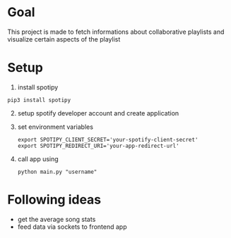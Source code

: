 # Goal

This project is made to fetch informations about collaborative playlists and visualize certain aspects of the playlist

# Setup

1. install spotipy

`pip3 install spotipy`

2. setup spotify developer account and create application

3. set environment variables

    ```export SPOTIPY_CLIENT_ID='your-spotify-client-id'
    export SPOTIPY_CLIENT_SECRET='your-spotify-client-secret'
    export SPOTIPY_REDIRECT_URI='your-app-redirect-url'
    ```

4. call app using

    `python main.py "username"`


# Following ideas

- get the average song stats
- feed data via sockets to frontend app
